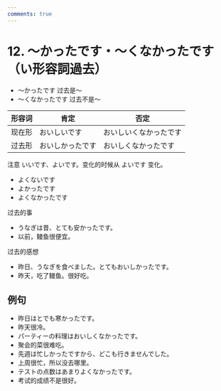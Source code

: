```yaml
---
comments: true
---
```


# 12. ～かったです・～くなかったです（い形容詞過去）

- ～かったです 过去是～
- ～くなかったです 过去不是～

| 形容词 | 肯定       | 否定          |
|-----|----------|-------------|
| 现在形 | おいしいです   | おいしいくなかったです |
| 过去形 | おいしかったです | おいしくなかったです  |

注意 いいです、よいです。变化的时候从 よいです 变化。

- よくないです
- よかったです
- よくなかったです

过去的事

- うなぎは昔、とても安かったです。
- 以前，鳗鱼很便宜。

过去的感想

- 昨日、うなぎを食べました。とてもおいしかったです。
- 昨天，吃了鳗鱼。很好吃。

## 例句

- 昨日はとでも寒かったです。
- 昨天很冷。
- パーティーの料理はおいしくなかったです。
- 聚会的菜很难吃。
- 先週は忙しかったですから、どこも行きませんでした。
- 上周很忙，所以没去哪里。
- テストの点数はあまりよくなかったです。
- 考试的成绩不是很好。
